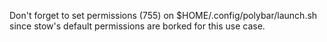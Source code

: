 Don't forget to set permissions (755) on $HOME/.config/polybar/launch.sh since stow's default permissions are borked for this use case.
